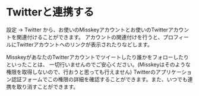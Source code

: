 Twitterと連携する
================================================================

設定 -> Twitter から、お使いのMisskeyアカウントとお使いのTwitterアカウントを関連付けることができます。
アカウントの関連付けを行うと、プロフィールにTwitterアカウントへのリンクが表示されたりなどします。

MisskeyがあなたのTwitterアカウントでツイートしたり誰かをフォローしたりといったことは、
一切行いませんのでご安心ください。(Misskeyはそのような権限を取得しないので、行おうと思っても行えません)
Twitterのアプリケーション認証フォームでこの権限の詳細を確認することができます。また、いつでも連携を取り消すことができます。
